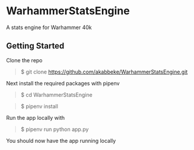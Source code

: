 # WarhammerStatsEngine
A stats engine for Warhammer 40k


## Getting Started

Clone the repo
>$ git clone https://github.com/akabbeke/WarhammerStatsEngine.git

Next install the required packages with pipenv
>$ cd WarhammerStatsEngine

>$ pipenv install

Run the app locally with
>$ pipenv run python app.py

You should now have the app running locally